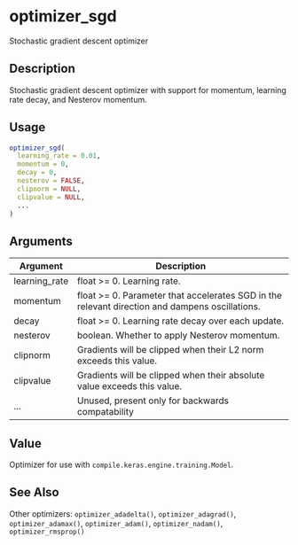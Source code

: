 # optimizer_sgd


Stochastic gradient descent optimizer




## Description

Stochastic gradient descent optimizer with support for momentum, learning
rate decay, and Nesterov momentum.





## Usage
```r
optimizer_sgd(
  learning_rate = 0.01,
  momentum = 0,
  decay = 0,
  nesterov = FALSE,
  clipnorm = NULL,
  clipvalue = NULL,
  ...
)
```




## Arguments


Argument      |Description
------------- |----------------
learning_rate | float >= 0. Learning rate.
momentum | float >= 0. Parameter that accelerates SGD in the relevant direction and dampens oscillations.
decay | float >= 0. Learning rate decay over each update.
nesterov | boolean. Whether to apply Nesterov momentum.
clipnorm | Gradients will be clipped when their L2 norm exceeds this value.
clipvalue | Gradients will be clipped when their absolute value exceeds this value.
... | Unused, present only for backwards compatability





## Value

Optimizer for use with `compile.keras.engine.training.Model`.






## See Also

Other optimizers: 
`optimizer_adadelta()`,
`optimizer_adagrad()`,
`optimizer_adamax()`,
`optimizer_adam()`,
`optimizer_nadam()`,
`optimizer_rmsprop()`



